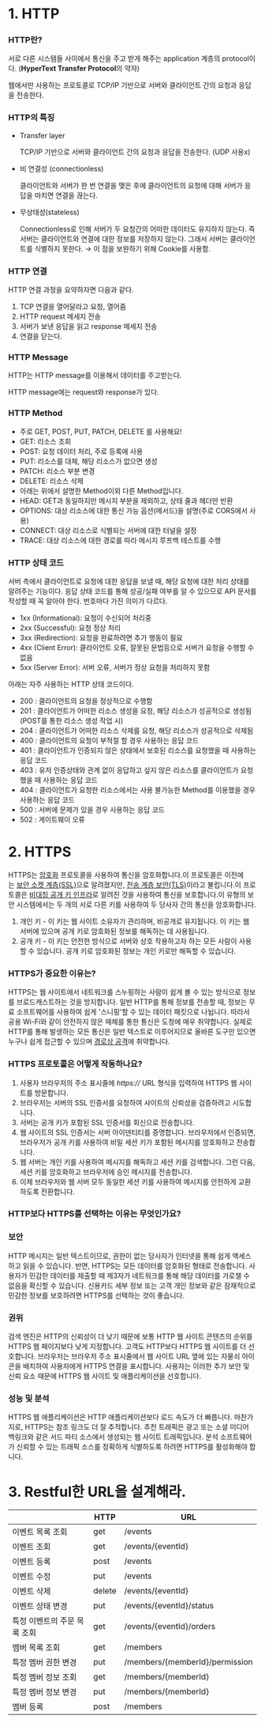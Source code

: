 # 1. HTTP

### HTTP란?

서로 다른 시스템들 사이에서 통신을 주고 받게 해주는 application 계층의 protocol이다. (**HyperText Transfer Protocol**의 약자)

웹에서만 사용하는 프로토콜로 TCP/IP 기반으로 서버와 클라이언트 간의 요청과 응답을 전송한다.

### HTTP의 특징

- Transfer layer
    
    TCP/IP 기반으로 서버와 클라이언트 간의 요청과 응답을 전송한다. (UDP 사용x)
    
- 비 연결성 (connectionless)
    
    클라이언트와 서버가 한 번 연결을 맺은 후에 클라이언트의 요청에 대해 서버가 응답을 마치면 연결을 끊는다.
    
- 무상태성(stateless)
    
    Connectionless로 인해 서버가 두 요청간의 어떠한 데이터도 유지하지 않는다. 즉 서버는 클라이언트와 연결에 대한 정보를 저장하지 않는다. 그래서 서버는 클라이언트를 식별하지 못한다. → 이 점을 보완하기 위해 Cookie를 사용함.
    

### HTTP 연결

HTTP 연결 과정을 요약하자면 다음과 같다.





1. TCP 연결을 열어달라고 요청, 열어줌
2. HTTP request 메세지 전송
3. 서버가 보낸 응답을 읽고 response 메세지 전송
4. 연결을 닫는다.

### HTTP Message

HTTP는 HTTP message를 이용해서 데이터를 주고받는다.

HTTP message에는 request와 response가 있다.



### HTTP Method

- 주로 GET, POST, PUT, PATCH, DELETE 를 사용해요!
- GET: 리소스 조회
- POST: 요청 데이터 처리, 주로 등록에 사용
- PUT: 리소스를 대체, 해당 리소스가 없으면 생성
- PATCH: 리소스 부분 변경
- DELETE: 리소스 삭제
- 아래는 위에서 설명한 Method이외 다른 Method입니다.
- HEAD: GET과 동일하지만 메시지 부분을 제외하고, 상태 줄과 헤더만 반환
- OPTIONS: 대상 리소스에 대한 통신 가능 옵션(메서드)을 설명(주로 CORS에서 사용)
- CONNECT: 대상 리소스로 식별되는 서버에 대한 터널을 설정
- TRACE: 대상 리소스에 대한 경로를 따라 메시지 루프백 테스트를 수행

### HTTP 상태 코드

서버 측에서 클라이언트로 요청에 대한 응답을 보낼 때, 해당 요청에 대한 처리 상태를 알려주는 기능이다. 응답 상태 코드를 통해 성공/실패 여부를 알 수 있으므로 API 문서를 작성할 때 꼭 알아야 한다. 번호마다 가진 의미가 다르다.

- 1xx (Informational): 요청이 수신되어 처리중
- 2xx (Successful): 요청 정상 처리
- 3xx (Redirection): 요청을 완료하려면 추가 행동이 필요
- 4xx (Client Error): 클라이언트 오류, 잘못된 문법등으로 서버가 요청을 수행할 수 없음
- 5xx (Server Error): 서버 오류, 서버가 정상 요청을 처리하지 못함

아래는 자주 사용하는 HTTP 상태 코드이다.

- 200 : 클라이언트의 요청을 정상적으로 수행함
- 201 : 클라이언트가 어떠한 리소스 생성을 요청, 해당 리소스가 성공적으로 생성됨(POST를 통한 리소스 생성 작업 시)
- 204 : 클라이언트가 어떠한 리소스 삭제를 요청, 해당 리소스가 성공적으로 삭제됨
- 400 : 클라이언트의 요청이 부적절 할 경우 사용하는 응답 코드
- 401 : 클라이언트가 인증되지 않은 상태에서 보호된 리소스를 요청했을 때 사용하는 응답 코드
- 403 : 유저 인증상태와 관계 없이 응답하고 싶지 않은 리소스를 클라이언트가 요청했을 때 사용하는 응답 코드
- 404 : 클라이언트가 요청한 리소스에서는 사용 불가능한 Method를 이용했을 경우 사용하는 응답 코드
- 500 : 서버에 문제가 있을 경우 사용하는 응답 코드
- 502 : 게이트웨이 오류

# 2. HTTPS

HTTPS는 [암호화](https://www.cloudflare.com/learning/ssl/what-is-encryption/) 프로토콜을 사용하여 통신을 암호화합니다.이 프로토콜은 이전에는 [보안 소켓 계층(SSL)](https://www.cloudflare.com/learning/ssl/what-is-ssl/)으로 알려졌지만, [전송 계층 보안(TLS)](https://www.cloudflare.com/learning/ssl/transport-layer-security-tls/)이라고 불립니다.이 프로토콜은 [비대칭 공개 키 인프라](https://www.cloudflare.com/learning/ssl/how-does-public-key-encryption-work/)로 알려진 것을 사용하여 통신을 보호합니다.이 유형의 보안 시스템에서는 두 개의 서로 다른 키를 사용하여 두 당사자 간의 통신을 암호화합니다.

1. 개인 키 - 이 키는 웹 사이트 소유자가 관리하며, 비공개로 유지됩니다. 이 키는 웹 서버에 있으며 공개 키로 암호화된 정보를 해독하는 데 사용됩니다.
2. 공개 키 - 이 키는 안전한 방식으로 서버와 상호 작용하고자 하는 모든 사람이 사용할 수 있습니다. 공개 키로 암호화된 정보는 개인 키로만 해독할 수 있습니다.

### HTTPS가 중요한 이유는?

HTTPS는 웹 사이트에서 네트워크를 스누핑하는 사람이 쉽게 볼 수 있는 방식으로 정보를 브로드캐스트하는 것을 방지합니다. 일반 HTTP를 통해 정보를 전송할 때, 정보는 무료 소프트웨어를 사용하여 쉽게 '스니핑'할 수 있는 데이터 패킷으로 나뉩니다. 따라서 공용 Wi-Fi와 같이 안전하지 않은 매체를 통한 통신은 도청에 매우 취약합니다. 실제로 HTTP를 통해 발생하는 모든 통신은 일반 텍스트로 이루어지므로 올바른 도구만 있으면 누구나 쉽게 접근할 수 있으며 [경로상 공격](https://www.cloudflare.com/learning/security/threats/on-path-attack/)에 취약합니다.

### ****HTTPS 프로토콜은 어떻게 작동하나요?****

1. 사용자 브라우저의 주소 표시줄에 *https://* URL 형식을 입력하여 HTTPS 웹 사이트를 방문합니다.
2. 브라우저는 서버의 SSL 인증서를 요청하여 사이트의 신뢰성을 검증하려고 시도합니다.
3. 서버는 공개 키가 포함된 SSL 인증서를 회신으로 전송합니다.
4. 웹 사이트의 SSL 인증서는 서버 아이덴티티를 증명합니다. 브라우저에서 인증되면, 브라우저가 공개 키를 사용하여 비밀 세션 키가 포함된 메시지를 암호화하고 전송합니다.
5. 웹 서버는 개인 키를 사용하여 메시지를 해독하고 세션 키를 검색합니다. 그런 다음, 세션 키를 암호화하고 브라우저에 승인 메시지를 전송합니다.
6. 이제 브라우저와 웹 서버 모두 동일한 세션 키를 사용하여 메시지를 안전하게 교환하도록 전환합니다.

### ****HTTP보다 HTTPS를 선택하는 이유는 무엇인가요?****

### **보안**

HTTP 메시지는 일반 텍스트이므로, 권한이 없는 당사자가 인터넷을 통해 쉽게 액세스하고 읽을 수 있습니다. 반면, HTTPS는 모든 데이터를 암호화된 형태로 전송합니다. 사용자가 민감한 데이터를 제출할 때 제3자가 네트워크를 통해 해당 데이터를 가로챌 수 없음을 확신할 수 있습니다. 신용카드 세부 정보 또는 고객 개인 정보와 같은 잠재적으로 민감한 정보를 보호하려면 HTTPS를 선택하는 것이 좋습니다.

### **권위**

검색 엔진은 HTTP의 신뢰성이 더 낮기 때문에 보통 HTTP 웹 사이트 콘텐츠의 순위를 HTTPS 웹 페이지보다 낮게 지정합니다. 고객도 HTTP보다 HTTPS 웹 사이트를 더 선호합니다. 브라우저는 브라우저 주소 표시줄에서 웹 사이트 URL 옆에 있는 자물쇠 아이콘을 배치하여 사용자에게 HTTPS 연결을 표시합니다. 사용자는 이러한 추가 보안 및 신뢰 요소 때문에 HTTPS 웹 사이트 및 애플리케이션을 선호합니다.

### **성능 및 분석**

HTTPS 웹 애플리케이션은 HTTP 애플리케이션보다 로드 속도가 더 빠릅니다. 마찬가지로, HTTPS는 참조 링크도 더 잘 추적합니다. 추천 트래픽은 광고 또는 소셜 미디어 백링크와 같은 서드 파티 소스에서 생성되는 웹 사이트 트래픽입니다. 분석 소프트웨어가 신뢰할 수 있는 트래픽 소스를 정확하게 식별하도록 하려면 HTTPS를 활성화해야 합니다.
<br/>
# 3. Restful한 URL을 설계해라.
|  | HTTP | URL |
| --- | --- | --- |
| 이벤트 목록 조회 | get | /events |
| 이벤트 조회 | get | /events/{eventId} |
| 이벤트 등록 | post | /events |
| 이벤트 수정 | put | /events |
| 이벤트 삭제 | delete | /events/{eventId} |
| 이벤트 상태 변경 | put | /events/{eventId}/status |
| 특정 이벤트의 주문 목록 조회 | get | /events/{eventId}/orders |
| 멤버 목록 조회 | get | /members |
| 특정 멤버 권한 변경 | put | /members/{memberId}/permission |
| 특정 멤버 정보 조회 | get | /members/{memberId} |
| 특정 멤버 정보 변경 | put | /members/{memberId} |
| 멤버 등록 | post | /members |
